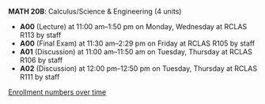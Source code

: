 **MATH 20B**: Calculus/Science & Engineering (4 units)

- **A00** (Lecture) at 11:00 am–1:50 pm on Monday, Wednesday at RCLAS R113 by staff
- **A00** (Final Exam) at 11:30 am–2:29 pm on Friday at RCLAS R105 by staff
- **A01** (Discussion) at 11:00 am–11:50 am on Tuesday, Thursday at RCLAS R106 by staff
- **A02** (Discussion) at 12:00 pm–12:50 pm on Tuesday, Thursday at RCLAS R111 by staff

[Enrollment numbers over time](./MATH20B.tsv)
